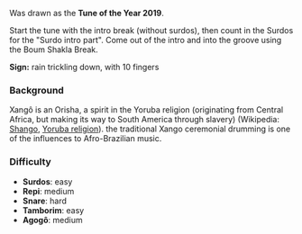 Was drawn as the **Tune of the Year 2019**.

Start the tune with the intro break (without surdos), then count in the Surdos for the "Surdo intro part". Come out of
the intro and into the groove using the Boum Shakla Break.

**Sign:** rain trickling down, with 10 fingers

### Background

Xangô is an Orisha, a spirit in the Yoruba religion (originating from Central Africa, but making its way to South
America through slavery) (Wikipedia: [Shango](https://en.wikipedia.org/wiki/Shango),
[Yoruba religion](https://en.wikipedia.org/wiki/Yoruba_religion)). the traditional Xango ceremonial drumming is one of
the influences to Afro-Brazilian music.

### Difficulty

* **Surdos**: easy
* **Repi**: medium
* **Snare**: hard
* **Tamborim**: easy
* **Agogô**: medium